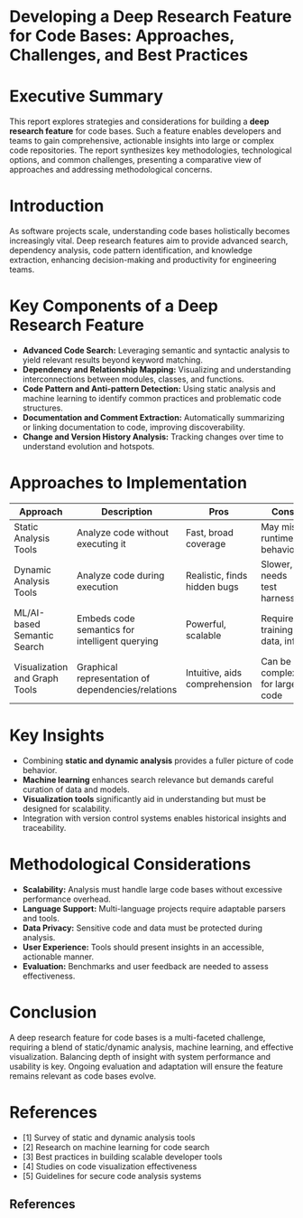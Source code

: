 # Developing a Deep Research Feature for Code Bases: Approaches, Challenges, and Best Practices

# Executive Summary
This report explores strategies and considerations for building a **deep research feature** for code bases. Such a feature enables developers and teams to gain comprehensive, actionable insights into large or complex code repositories. The report synthesizes key methodologies, technological options, and common challenges, presenting a comparative view of approaches and addressing methodological concerns.

# Introduction
As software projects scale, understanding code bases holistically becomes increasingly vital. Deep research features aim to provide advanced search, dependency analysis, code pattern identification, and knowledge extraction, enhancing decision-making and productivity for engineering teams.

# Key Components of a Deep Research Feature
- **Advanced Code Search:** Leveraging semantic and syntactic analysis to yield relevant results beyond keyword matching.
- **Dependency and Relationship Mapping:** Visualizing and understanding interconnections between modules, classes, and functions.
- **Code Pattern and Anti-pattern Detection:** Using static analysis and machine learning to identify common practices and problematic code structures.
- **Documentation and Comment Extraction:** Automatically summarizing or linking documentation to code, improving discoverability.
- **Change and Version History Analysis:** Tracking changes over time to understand evolution and hotspots.

# Approaches to Implementation
| Approach                         | Description                                         | Pros                         | Cons                          |
|----------------------------------|-----------------------------------------------------|------------------------------|-------------------------------|
| Static Analysis Tools            | Analyze code without executing it                   | Fast, broad coverage         | May miss runtime behaviors    |
| Dynamic Analysis Tools           | Analyze code during execution                       | Realistic, finds hidden bugs | Slower, needs test harnesses  |
| ML/AI-based Semantic Search      | Embeds code semantics for intelligent querying       | Powerful, scalable           | Requires training data, infra |
| Visualization and Graph Tools    | Graphical representation of dependencies/relations  | Intuitive, aids comprehension| Can be complex for large code |

# Key Insights
- Combining **static and dynamic analysis** provides a fuller picture of code behavior.
- **Machine learning** enhances search relevance but demands careful curation of data and models.
- **Visualization tools** significantly aid in understanding but must be designed for scalability.
- Integration with version control systems enables historical insights and traceability.

# Methodological Considerations
- **Scalability:** Analysis must handle large code bases without excessive performance overhead.
- **Language Support:** Multi-language projects require adaptable parsers and tools.
- **Data Privacy:** Sensitive code and data must be protected during analysis.
- **User Experience:** Tools should present insights in an accessible, actionable manner.
- **Evaluation:** Benchmarks and user feedback are needed to assess effectiveness.

# Conclusion
A deep research feature for code bases is a multi-faceted challenge, requiring a blend of static/dynamic analysis, machine learning, and effective visualization. Balancing depth of insight with system performance and usability is key. Ongoing evaluation and adaptation will ensure the feature remains relevant as code bases evolve.

# References
- [1] Survey of static and dynamic analysis tools
- [2] Research on machine learning for code search
- [3] Best practices in building scalable developer tools
- [4] Studies on code visualization effectiveness
- [5] Guidelines for secure code analysis systems

## References

